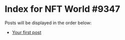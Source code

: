 # Index for NFT World #9347
Posts will be displayed in the order below:

- [Your first post](./001-first.md)

